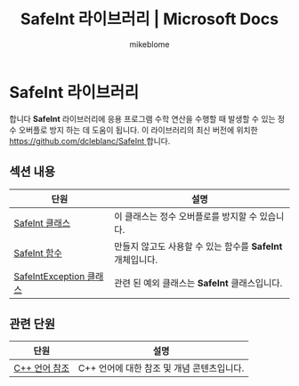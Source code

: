 ﻿---
title: SafeInt 라이브러리 | Microsoft Docs
ms.custom: index-page
ms.date: 10/22/2018
ms.technology:
- cpp-windows
ms.topic: conceptual
f1_keywords:
- SafeInt
dev_langs:
- C++
helpviewer_keywords:
- libraries, SafeInt
- SafeInt library
ms.assetid: 5321e875-67c5-49d7-9650-85a876552d14
author: mikeblome
ms.author: mblome
ms.workload:
- cplusplus
- uwp
ms.openlocfilehash: 8b91ed376e77a2e8a6d6b476065ff89c8c1d3e94
ms.sourcegitcommit: a9dcbcc85b4c28eed280d8e451c494a00d8c4c25
ms.translationtype: MT
ms.contentlocale: ko-KR
ms.lasthandoff: 10/25/2018
ms.locfileid: "50053502"
---
# <a name="safeint-library"></a>SafeInt 라이브러리

합니다 **SafeInt** 라이브러리에 응용 프로그램 수학 연산을 수행할 때 발생할 수 있는 정수 오버플로 방지 하는 데 도움이 됩니다. 이 라이브러리의 최신 버전에 위치한 [ https://github.com/dcleblanc/SafeInt ](https://github.com/dcleblanc/SafeInt)합니다.

## <a name="in-this-section"></a>섹션 내용

|단원|설명|
|-------------|-----------------|
|[SafeInt 클래스](../windows/safeint-class.md)|이 클래스는 정수 오버플로를 방지할 수 있습니다.|
|[SafeInt 함수](../windows/safeint-functions.md)|만들지 않고도 사용할 수 있는 함수를 **SafeInt** 개체입니다.|
|[SafeIntException 클래스](../windows/safeintexception-class.md)|관련 된 예외 클래스는 **SafeInt** 클래스입니다.|

## <a name="related-sections"></a>관련 단원

|단원|설명|
|-------------|-----------------|
|[C++ 언어 참조](../cpp/cpp-language-reference.md)|C++ 언어에 대한 참조 및 개념 콘텐츠입니다.|
